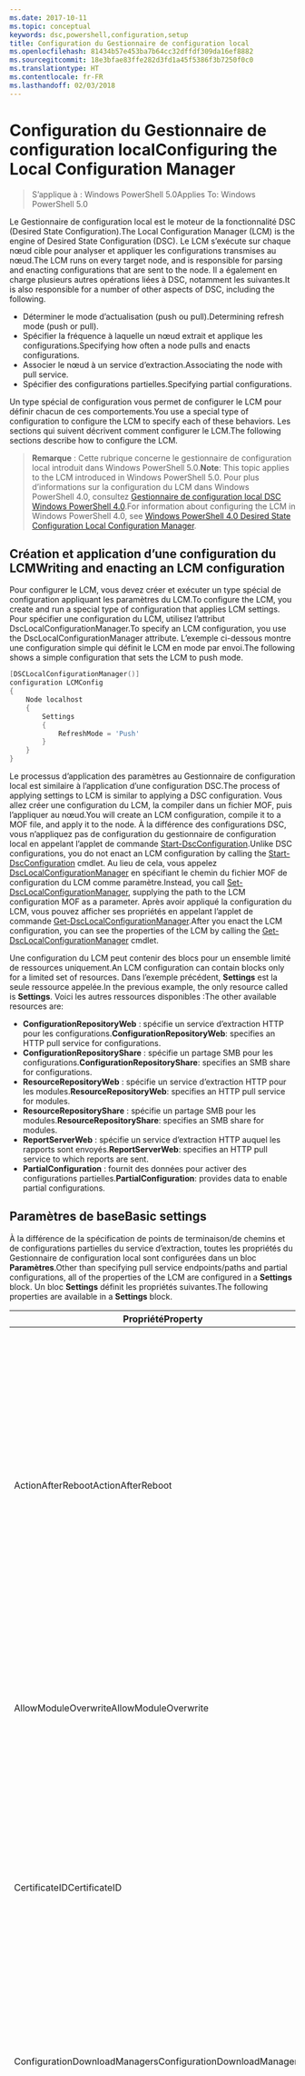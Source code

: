 ```yaml
---
ms.date: 2017-10-11
ms.topic: conceptual
keywords: dsc,powershell,configuration,setup
title: Configuration du Gestionnaire de configuration local
ms.openlocfilehash: 81434b57e453ba7b64cc32dffdf309da16ef8882
ms.sourcegitcommit: 18e3bfae83ffe282d3fd1a45f5386f3b7250f0c0
ms.translationtype: HT
ms.contentlocale: fr-FR
ms.lasthandoff: 02/03/2018
---
```

# <a name="configuring-the-local-configuration-manager"></a><span data-ttu-id="7600b-103">Configuration du Gestionnaire de configuration local</span><span class="sxs-lookup"><span data-stu-id="7600b-103">Configuring the Local Configuration Manager</span></span>

> <span data-ttu-id="7600b-104">S’applique à : Windows PowerShell 5.0</span><span class="sxs-lookup"><span data-stu-id="7600b-104">Applies To: Windows PowerShell 5.0</span></span>

<span data-ttu-id="7600b-105">Le Gestionnaire de configuration local est le moteur de la fonctionnalité DSC (Desired State Configuration).</span><span class="sxs-lookup"><span data-stu-id="7600b-105">The Local Configuration Manager (LCM) is the engine of Desired State Configuration (DSC).</span></span>
<span data-ttu-id="7600b-106">Le LCM s’exécute sur chaque nœud cible pour analyser et appliquer les configurations transmises au nœud.</span><span class="sxs-lookup"><span data-stu-id="7600b-106">The LCM runs on every target node, and is responsible for parsing and enacting configurations that are sent to the node.</span></span>
<span data-ttu-id="7600b-107">Il a également en charge plusieurs autres opérations liées à DSC, notamment les suivantes.</span><span class="sxs-lookup"><span data-stu-id="7600b-107">It is also responsible for a number of other aspects of DSC, including the following.</span></span>

- <span data-ttu-id="7600b-108">Déterminer le mode d’actualisation (push ou pull).</span><span class="sxs-lookup"><span data-stu-id="7600b-108">Determining refresh mode (push or pull).</span></span>
- <span data-ttu-id="7600b-109">Spécifier la fréquence à laquelle un nœud extrait et applique les configurations.</span><span class="sxs-lookup"><span data-stu-id="7600b-109">Specifying how often a node pulls and enacts configurations.</span></span>
- <span data-ttu-id="7600b-110">Associer le nœud à un service d’extraction.</span><span class="sxs-lookup"><span data-stu-id="7600b-110">Associating the node with pull service.</span></span>
- <span data-ttu-id="7600b-111">Spécifier des configurations partielles.</span><span class="sxs-lookup"><span data-stu-id="7600b-111">Specifying partial configurations.</span></span>

<span data-ttu-id="7600b-112">Un type spécial de configuration vous permet de configurer le LCM pour définir chacun de ces comportements.</span><span class="sxs-lookup"><span data-stu-id="7600b-112">You use a special type of configuration to configure the LCM to specify each of these behaviors.</span></span>
<span data-ttu-id="7600b-113">Les sections qui suivent décrivent comment configurer le LCM.</span><span class="sxs-lookup"><span data-stu-id="7600b-113">The following sections describe how to configure the LCM.</span></span>

> <span data-ttu-id="7600b-114">**Remarque** : Cette rubrique concerne le gestionnaire de configuration local introduit dans Windows PowerShell 5.0.</span><span class="sxs-lookup"><span data-stu-id="7600b-114">**Note**: This topic applies to the LCM introduced in Windows PowerShell 5.0.</span></span>
<span data-ttu-id="7600b-115">Pour plus d’informations sur la configuration du LCM dans Windows PowerShell 4.0, consultez [Gestionnaire de configuration local DSC Windows PowerShell 4.0](metaconfig4.md).</span><span class="sxs-lookup"><span data-stu-id="7600b-115">For information about configuring the LCM in Windows PowerShell 4.0, see [Windows PowerShell 4.0 Desired State Configuration Local Configuration Manager](metaconfig4.md).</span></span>

## <a name="writing-and-enacting-an-lcm-configuration"></a><span data-ttu-id="7600b-116">Création et application d’une configuration du LCM</span><span class="sxs-lookup"><span data-stu-id="7600b-116">Writing and enacting an LCM configuration</span></span>

<span data-ttu-id="7600b-117">Pour configurer le LCM, vous devez créer et exécuter un type spécial de configuration appliquant les paramètres du LCM.</span><span class="sxs-lookup"><span data-stu-id="7600b-117">To configure the LCM, you create and run a special type of configuration that applies LCM settings.</span></span>
<span data-ttu-id="7600b-118">Pour spécifier une configuration du LCM, utilisez l’attribut DscLocalConfigurationManager.</span><span class="sxs-lookup"><span data-stu-id="7600b-118">To specify an LCM configuration, you use the DscLocalConfigurationManager attribute.</span></span>
<span data-ttu-id="7600b-119">L’exemple ci-dessous montre une configuration simple qui définit le LCM en mode par envoi.</span><span class="sxs-lookup"><span data-stu-id="7600b-119">The following shows a simple configuration that sets the LCM to push mode.</span></span>

```powershell
[DSCLocalConfigurationManager()]
configuration LCMConfig
{
    Node localhost
    {
        Settings
        {
            RefreshMode = 'Push'
        }
    }
}
```

<span data-ttu-id="7600b-120">Le processus d’application des paramètres au Gestionnaire de configuration local est similaire à l’application d’une configuration DSC.</span><span class="sxs-lookup"><span data-stu-id="7600b-120">The process of applying settings to LCM is similar to applying a DSC configuration.</span></span>
<span data-ttu-id="7600b-121">Vous allez créer une configuration du LCM, la compiler dans un fichier MOF, puis l’appliquer au nœud.</span><span class="sxs-lookup"><span data-stu-id="7600b-121">You will create an LCM configuration, compile it to a MOF file, and apply it to the node.</span></span>
<span data-ttu-id="7600b-122">À la différence des configurations DSC, vous n’appliquez pas de configuration du gestionnaire de configuration local en appelant l’applet de commande [Start-DscConfiguration](https://technet.microsoft.com/en-us/library/dn521623.aspx).</span><span class="sxs-lookup"><span data-stu-id="7600b-122">Unlike DSC configurations, you do not enact an LCM configuration by calling the [Start-DscConfiguration](https://technet.microsoft.com/en-us/library/dn521623.aspx) cmdlet.</span></span>
<span data-ttu-id="7600b-123">Au lieu de cela, vous appelez [DscLocalConfigurationManager](https://technet.microsoft.com/en-us/library/dn521621.aspx) en spécifiant le chemin du fichier MOF de configuration du LCM comme paramètre.</span><span class="sxs-lookup"><span data-stu-id="7600b-123">Instead, you call [Set-DscLocalConfigurationManager](https://technet.microsoft.com/en-us/library/dn521621.aspx), supplying the path to the LCM configuration MOF as a parameter.</span></span>
<span data-ttu-id="7600b-124">Après avoir appliqué la configuration du LCM, vous pouvez afficher ses propriétés en appelant l’applet de commande [Get-DscLocalConfigurationManager](https://technet.microsoft.com/en-us/library/dn407378.aspx).</span><span class="sxs-lookup"><span data-stu-id="7600b-124">After you enact the LCM configuration, you can see the properties of the LCM by calling the [Get-DscLocalConfigurationManager](https://technet.microsoft.com/en-us/library/dn407378.aspx) cmdlet.</span></span>

<span data-ttu-id="7600b-125">Une configuration du LCM peut contenir des blocs pour un ensemble limité de ressources uniquement.</span><span class="sxs-lookup"><span data-stu-id="7600b-125">An LCM configuration can contain blocks only for a limited set of resources.</span></span>
<span data-ttu-id="7600b-126">Dans l’exemple précédent, **Settings** est la seule ressource appelée.</span><span class="sxs-lookup"><span data-stu-id="7600b-126">In the previous example, the only resource called is **Settings**.</span></span>
<span data-ttu-id="7600b-127">Voici les autres ressources disponibles :</span><span class="sxs-lookup"><span data-stu-id="7600b-127">The other available resources are:</span></span>

* <span data-ttu-id="7600b-128">**ConfigurationRepositoryWeb** : spécifie un service d’extraction HTTP pour les configurations.</span><span class="sxs-lookup"><span data-stu-id="7600b-128">**ConfigurationRepositoryWeb**: specifies an HTTP pull service for configurations.</span></span>
* <span data-ttu-id="7600b-129">**ConfigurationRepositoryShare** : spécifie un partage SMB pour les configurations.</span><span class="sxs-lookup"><span data-stu-id="7600b-129">**ConfigurationRepositoryShare**: specifies an SMB share for configurations.</span></span>
* <span data-ttu-id="7600b-130">**ResourceRepositoryWeb** : spécifie un service d’extraction HTTP pour les modules.</span><span class="sxs-lookup"><span data-stu-id="7600b-130">**ResourceRepositoryWeb**: specifies an HTTP pull service for modules.</span></span>
* <span data-ttu-id="7600b-131">**ResourceRepositoryShare** : spécifie un partage SMB pour les modules.</span><span class="sxs-lookup"><span data-stu-id="7600b-131">**ResourceRepositoryShare**: specifies an SMB share for modules.</span></span>
* <span data-ttu-id="7600b-132">**ReportServerWeb** : spécifie un service d’extraction HTTP auquel les rapports sont envoyés.</span><span class="sxs-lookup"><span data-stu-id="7600b-132">**ReportServerWeb**: specifies an HTTP pull service to which reports are sent.</span></span>
* <span data-ttu-id="7600b-133">**PartialConfiguration** : fournit des données pour activer des configurations partielles.</span><span class="sxs-lookup"><span data-stu-id="7600b-133">**PartialConfiguration**: provides data to enable partial configurations.</span></span>

## <a name="basic-settings"></a><span data-ttu-id="7600b-134">Paramètres de base</span><span class="sxs-lookup"><span data-stu-id="7600b-134">Basic settings</span></span>

<span data-ttu-id="7600b-135">À la différence de la spécification de points de terminaison/de chemins et de configurations partielles du service d’extraction, toutes les propriétés du Gestionnaire de configuration local sont configurées dans un bloc **Paramètres**.</span><span class="sxs-lookup"><span data-stu-id="7600b-135">Other than specifying pull service endpoints/paths and partial configurations, all of the properties of the LCM are configured in a **Settings** block.</span></span>
<span data-ttu-id="7600b-136">Un bloc **Settings** définit les propriétés suivantes.</span><span class="sxs-lookup"><span data-stu-id="7600b-136">The following properties are available in a **Settings** block.</span></span>

|  <span data-ttu-id="7600b-137">Propriété</span><span class="sxs-lookup"><span data-stu-id="7600b-137">Property</span></span>  |  <span data-ttu-id="7600b-138">Type</span><span class="sxs-lookup"><span data-stu-id="7600b-138">Type</span></span>  |  <span data-ttu-id="7600b-139">Description</span><span class="sxs-lookup"><span data-stu-id="7600b-139">Description</span></span>   |
|----------- |------- |--------------- |
| <span data-ttu-id="7600b-140">ActionAfterReboot</span><span class="sxs-lookup"><span data-stu-id="7600b-140">ActionAfterReboot</span></span>| <span data-ttu-id="7600b-141">string</span><span class="sxs-lookup"><span data-stu-id="7600b-141">string</span></span>| <span data-ttu-id="7600b-142">Spécifie le comportement après un redémarrage survenant pendant l’application d’une configuration.</span><span class="sxs-lookup"><span data-stu-id="7600b-142">Specifies what happens after a reboot during the application of a configuration.</span></span> <span data-ttu-id="7600b-143">Les valeurs possibles sont __ContinueConfiguration__ et __StopConfiguration__.</span><span class="sxs-lookup"><span data-stu-id="7600b-143">The possible values are __"ContinueConfiguration"__ and __"StopConfiguration"__.</span></span> <ul><li> <span data-ttu-id="7600b-144">Avec la valeur __ContinueConfiguration__, l’application de la configuration actuelle se poursuit après le redémarrage de l’ordinateur.</span><span class="sxs-lookup"><span data-stu-id="7600b-144">__ContinueConfiguration__: Continue applying the current configuration after machine reboot.</span></span> <span data-ttu-id="7600b-145">Il s’agit de la valeur par défaut</span><span class="sxs-lookup"><span data-stu-id="7600b-145">This is the default value</span></span></li><li><span data-ttu-id="7600b-146">Avec la valeur __StopConfiguration__, l’application de la configuration actuelle s’arrête après le redémarrage de l’ordinateur.</span><span class="sxs-lookup"><span data-stu-id="7600b-146">__StopConfiguration__: Stop the current configuration after machine reboot.</span></span></li></ul>|
| <span data-ttu-id="7600b-147">AllowModuleOverwrite</span><span class="sxs-lookup"><span data-stu-id="7600b-147">AllowModuleOverwrite</span></span>| <span data-ttu-id="7600b-148">bool</span><span class="sxs-lookup"><span data-stu-id="7600b-148">bool</span></span>| <span data-ttu-id="7600b-149">__$TRUE__ si de nouvelles configurations téléchargées dans le service d’extraction sont autorisées à remplacer les anciennes sur le nœud cible.</span><span class="sxs-lookup"><span data-stu-id="7600b-149">__$TRUE__ if new configurations downloaded from the pull service are allowed to overwrite the old ones on the target node.</span></span> <span data-ttu-id="7600b-150">Autrement, définissez-la sur $FALSE.</span><span class="sxs-lookup"><span data-stu-id="7600b-150">Otherwise, $FALSE.</span></span>|
| <span data-ttu-id="7600b-151">CertificateID</span><span class="sxs-lookup"><span data-stu-id="7600b-151">CertificateID</span></span>| <span data-ttu-id="7600b-152">string</span><span class="sxs-lookup"><span data-stu-id="7600b-152">string</span></span>| <span data-ttu-id="7600b-153">Empreinte d’un certificat utilisée pour sécuriser les informations d’identification transmise dans une configuration.</span><span class="sxs-lookup"><span data-stu-id="7600b-153">The thumbprint of a certificate used to secure credentials passed in a configuration.</span></span> <span data-ttu-id="7600b-154">Pour plus d’informations, consultez [Want to secure credentials in Windows PowerShell Desired State Configuration](http://blogs.msdn.com/b/powershell/archive/2014/01/31/want-to-secure-credentials-in-windows-powershell-desired-state-configuration.aspx)? (Sécuriser les informations d’identification dans DSC Windows PowerShell).</span><span class="sxs-lookup"><span data-stu-id="7600b-154">For more information see [Want to secure credentials in Windows PowerShell Desired State Configuration](http://blogs.msdn.com/b/powershell/archive/2014/01/31/want-to-secure-credentials-in-windows-powershell-desired-state-configuration.aspx)?.</span></span> <br> <span data-ttu-id="7600b-155">__Remarque :__ ceci est géré automatiquement si vous utilisez le service d’extraction Azure Automation DSC.</span><span class="sxs-lookup"><span data-stu-id="7600b-155">__Note:__ this is managed automatically if using Azure Automation DSC pull service.</span></span>|
| <span data-ttu-id="7600b-156">ConfigurationDownloadManagers</span><span class="sxs-lookup"><span data-stu-id="7600b-156">ConfigurationDownloadManagers</span></span>| <span data-ttu-id="7600b-157">CimInstance[]</span><span class="sxs-lookup"><span data-stu-id="7600b-157">CimInstance[]</span></span>| <span data-ttu-id="7600b-158">Obsolète.</span><span class="sxs-lookup"><span data-stu-id="7600b-158">Obsolete.</span></span> <span data-ttu-id="7600b-159">Utilisez les blocs __ConfigurationRepositoryWeb__ et __ConfigurationRepositoryShare__ pour définir les points de terminaison du service d’extraction de configuration.</span><span class="sxs-lookup"><span data-stu-id="7600b-159">Use __ConfigurationRepositoryWeb__ and __ConfigurationRepositoryShare__ blocks to define configuration pull service endpoints.</span></span>|
| <span data-ttu-id="7600b-160">ConfigurationID</span><span class="sxs-lookup"><span data-stu-id="7600b-160">ConfigurationID</span></span>| <span data-ttu-id="7600b-161">string</span><span class="sxs-lookup"><span data-stu-id="7600b-161">string</span></span>| <span data-ttu-id="7600b-162">Pour la rétrocompatibilité avec des versions plus anciennes du service d’extraction.</span><span class="sxs-lookup"><span data-stu-id="7600b-162">For backwards compatibility with older pull service versions.</span></span> <span data-ttu-id="7600b-163">Un GUID qui identifie le fichier de configuration à obtenir d’un service d’extraction.</span><span class="sxs-lookup"><span data-stu-id="7600b-163">A GUID that identifies the configuration file to get from a pull service.</span></span> <span data-ttu-id="7600b-164">Le nœud extrait les configurations du service d’extraction si le nom du fichier de configuration MOF est ConfigurationID.mof.</span><span class="sxs-lookup"><span data-stu-id="7600b-164">The node will pull configurations on the pull service if the name of the configuration MOF is named ConfigurationID.mof.</span></span><br> <span data-ttu-id="7600b-165">__Remarque__ : si vous définissez cette propriété, l’enregistrement du nœud auprès d’un service d’extraction avec __RegistrationKey__ ne fonctionne pas.</span><span class="sxs-lookup"><span data-stu-id="7600b-165">__Note:__ If you set this property, registering the node with a pull service by using __RegistrationKey__ does not work.</span></span> <span data-ttu-id="7600b-166">Pour plus d’informations, consultez [Configuration d’un client collecteur à l’aide des noms de configuration](pullClientConfigNames.md).</span><span class="sxs-lookup"><span data-stu-id="7600b-166">For more information, see [Setting up a pull client with configuration names](pullClientConfigNames.md).</span></span>|
| <span data-ttu-id="7600b-167">ConfigurationMode</span><span class="sxs-lookup"><span data-stu-id="7600b-167">ConfigurationMode</span></span>| <span data-ttu-id="7600b-168">string</span><span class="sxs-lookup"><span data-stu-id="7600b-168">string</span></span> | <span data-ttu-id="7600b-169">Spécifie de quelle façon le LCM applique réellement la configuration aux nœuds cibles.</span><span class="sxs-lookup"><span data-stu-id="7600b-169">Specifies how the LCM actually applies the configuration to the target nodes.</span></span> <span data-ttu-id="7600b-170">Les valeurs possibles sont __"ApplyOnly"__,__"ApplyAndMonitor"__ et __"ApplyAndAutoCorrect"__.</span><span class="sxs-lookup"><span data-stu-id="7600b-170">Possible values are __"ApplyOnly"__,__"ApplyAndMonitor"__, and __"ApplyAndAutoCorrect"__.</span></span> <ul><li><span data-ttu-id="7600b-171">La valeur __ApplyOnly__ indique à DSC d’appliquer la configuration et de ne faire aucune autre opération, sauf si une nouvelle configuration est transmise au nœud cible ou est extraite d’un service.</span><span class="sxs-lookup"><span data-stu-id="7600b-171">__ApplyOnly__: DSC applies the configuration and does nothing further unless a new configuration is pushed to the target node or when a new configuration is pulled from a service.</span></span> <span data-ttu-id="7600b-172">Après l’application initiale d’une nouvelle configuration, DSC ne vérifie pas si le nœud cible est encore dans l’état précédemment configuré.</span><span class="sxs-lookup"><span data-stu-id="7600b-172">After initial application of a new configuration, DSC does not check for drift from a previously configured state.</span></span> <span data-ttu-id="7600b-173">Notez que DSC tente d’appliquer la configuration jusqu’à ce que l’opération aboutisse avant que __ApplyOnly__ ne prenne effet.</span><span class="sxs-lookup"><span data-stu-id="7600b-173">Note that DSC will attempt to apply the configuration until it is successful before __ApplyOnly__ takes effect.</span></span> </li><li> <span data-ttu-id="7600b-174">La valeur __ApplyAndMonitor__ est la valeur par défaut.</span><span class="sxs-lookup"><span data-stu-id="7600b-174">__ApplyAndMonitor__: This is the default value.</span></span> <span data-ttu-id="7600b-175">indique au LCM d’appliquer chaque nouvelle configuration.</span><span class="sxs-lookup"><span data-stu-id="7600b-175">The LCM applies any new configurations.</span></span> <span data-ttu-id="7600b-176">Après l’application initiale d’une nouvelle configuration, DSC vérifie si le nœud cible est dans l’état souhaité et, si ce n’est pas le cas, signale l’écart dans les journaux.</span><span class="sxs-lookup"><span data-stu-id="7600b-176">After initial application of a new configuration, if the target node drifts from the desired state, DSC reports the discrepancy in logs.</span></span> <span data-ttu-id="7600b-177">Notez que DSC tente d’appliquer la configuration jusqu’à ce que l’opération aboutisse avant que __ApplyAndMonitor__ ne prenne effet.</span><span class="sxs-lookup"><span data-stu-id="7600b-177">Note that DSC will attempt to apply the configuration until it is successful before __ApplyAndMonitor__ takes effect.</span></span></li><li><span data-ttu-id="7600b-178">La valeur __ApplyAndAutoCorrect__ indique à DSC d’appliquer chaque nouvelle configuration.</span><span class="sxs-lookup"><span data-stu-id="7600b-178">__ApplyAndAutoCorrect__: DSC applies any new configurations.</span></span> <span data-ttu-id="7600b-179">Après l’application initiale d’une nouvelle configuration, DSC vérifie si le nœud cible est dans l’état souhaité et, si ce n’est pas le cas, il signale l’écart dans les journaux, puis il réapplique la configuration actuelle.</span><span class="sxs-lookup"><span data-stu-id="7600b-179">After initial application of a new configuration, if the target node drifts from the desired state, DSC reports the discrepancy in logs, and then re-applies the current configuration.</span></span></li></ul>|
| <span data-ttu-id="7600b-180">ConfigurationModeFrequencyMins</span><span class="sxs-lookup"><span data-stu-id="7600b-180">ConfigurationModeFrequencyMins</span></span>| <span data-ttu-id="7600b-181">UInt32</span><span class="sxs-lookup"><span data-stu-id="7600b-181">UInt32</span></span>| <span data-ttu-id="7600b-182">Fréquence, en minutes, à laquelle la configuration actuelle est vérifiée et appliquée.</span><span class="sxs-lookup"><span data-stu-id="7600b-182">How often, in minutes, the current configuration is checked and applied.</span></span> <span data-ttu-id="7600b-183">Cette propriété est ignorée si la propriété ConfigurationMode est définie sur ApplyOnly.</span><span class="sxs-lookup"><span data-stu-id="7600b-183">This property is ignored if the ConfigurationMode property is set to ApplyOnly.</span></span> <span data-ttu-id="7600b-184">La valeur par défaut est 15.</span><span class="sxs-lookup"><span data-stu-id="7600b-184">The default value is 15.</span></span>|
| <span data-ttu-id="7600b-185">DebugMode</span><span class="sxs-lookup"><span data-stu-id="7600b-185">DebugMode</span></span>| <span data-ttu-id="7600b-186">string</span><span class="sxs-lookup"><span data-stu-id="7600b-186">string</span></span>| <span data-ttu-id="7600b-187">Les valeurs possibles sont __None__, __ForceModuleImport__ et __All__.</span><span class="sxs-lookup"><span data-stu-id="7600b-187">Possible values are __None__, __ForceModuleImport__, and __All__.</span></span> <ul><li><span data-ttu-id="7600b-188">Définissez cette propriété sur __None__ pour utiliser les ressources mises en cache.</span><span class="sxs-lookup"><span data-stu-id="7600b-188">Set to __None__ to use cached resources.</span></span> <span data-ttu-id="7600b-189">Il s’agit de la valeur par défaut qui doit être utilisée dans les scénarios de production.</span><span class="sxs-lookup"><span data-stu-id="7600b-189">This is the default and should be used in production scenarios.</span></span></li><li><span data-ttu-id="7600b-190">Définissez cette propriété sur __ForceModuleImport__ pour forcer le gestionnaire de configuration local à recharger tous les modules de ressources DSC, même ceux ayant déjà été chargés et mis en cache.</span><span class="sxs-lookup"><span data-stu-id="7600b-190">Setting to __ForceModuleImport__, causes the LCM to reload any DSC resource modules, even if they have been previously loaded and cached.</span></span> <span data-ttu-id="7600b-191">Ce comportement diminue les performances de DSC, car chaque module utilisé est systématiquement rechargé.</span><span class="sxs-lookup"><span data-stu-id="7600b-191">This impacts the performance of DSC operations as each module is reloaded on use.</span></span> <span data-ttu-id="7600b-192">En général, vous utilisez cette valeur lors du débogage d’une ressource.</span><span class="sxs-lookup"><span data-stu-id="7600b-192">Typically you would use this value while debugging a resource</span></span></li><li><span data-ttu-id="7600b-193">Dans cette version, __All__ est équivalent à __ForceModuleImport__</span><span class="sxs-lookup"><span data-stu-id="7600b-193">In this release, __All__ is same as __ForceModuleImport__</span></span></li></ul> |
| <span data-ttu-id="7600b-194">RebootNodeIfNeeded</span><span class="sxs-lookup"><span data-stu-id="7600b-194">RebootNodeIfNeeded</span></span>| <span data-ttu-id="7600b-195">bool</span><span class="sxs-lookup"><span data-stu-id="7600b-195">bool</span></span>| <span data-ttu-id="7600b-196">Définissez cette propriété sur __$true__ pour redémarrer automatiquement le nœud après l’application d’une configuration nécessitant un redémarrage.</span><span class="sxs-lookup"><span data-stu-id="7600b-196">Set this to __$true__ to automatically reboot the node after a configuration that requires reboot is applied.</span></span> <span data-ttu-id="7600b-197">Sinon, vous devez redémarrer manuellement le nœud.</span><span class="sxs-lookup"><span data-stu-id="7600b-197">Otherwise, you will have to manually reboot the node for any configuration that requires it.</span></span> <span data-ttu-id="7600b-198">La valeur par défaut est __$false__.</span><span class="sxs-lookup"><span data-stu-id="7600b-198">The default value is __$false__.</span></span> <span data-ttu-id="7600b-199">Pour utiliser ce paramètre lorsqu’une condition de redémarrage est imposée par autre chose que DSC (par exemple Windows Installer), combinez ce paramètre avec le module [xPendingReboot](https://github.com/powershell/xpendingreboot).</span><span class="sxs-lookup"><span data-stu-id="7600b-199">To use this setting when a reboot condition is enacted by something other than DSC (such as Windows Installer), combine this setting with the [xPendingReboot](https://github.com/powershell/xpendingreboot) module.</span></span>|
| <span data-ttu-id="7600b-200">RefreshMode</span><span class="sxs-lookup"><span data-stu-id="7600b-200">RefreshMode</span></span>| <span data-ttu-id="7600b-201">string</span><span class="sxs-lookup"><span data-stu-id="7600b-201">string</span></span>| <span data-ttu-id="7600b-202">Spécifie de quelle façon le LCM obtient les configurations.</span><span class="sxs-lookup"><span data-stu-id="7600b-202">Specifies how the LCM gets configurations.</span></span> <span data-ttu-id="7600b-203">Les valeurs possibles sont __Disabled__, __Push__ et __Pull__.</span><span class="sxs-lookup"><span data-stu-id="7600b-203">The possible values are __"Disabled"__, __"Push"__, and __"Pull"__.</span></span> <ul><li><span data-ttu-id="7600b-204">La valeur __Disabled__ désactive les configurations DSC pour ce nœud.</span><span class="sxs-lookup"><span data-stu-id="7600b-204">__Disabled__: DSC configurations are disabled for this node.</span></span></li><li> <span data-ttu-id="7600b-205">La valeur __Push__ lance les configurations en appelant l’applet de commande [Start-DscConfiguration](https://technet.microsoft.com/en-us/library/dn521623.aspx).</span><span class="sxs-lookup"><span data-stu-id="7600b-205">__Push__: Configurations are initiated by calling the [Start-DscConfiguration](https://technet.microsoft.com/en-us/library/dn521623.aspx) cmdlet.</span></span> <span data-ttu-id="7600b-206">Chaque configuration est immédiatement appliquée au nœud.</span><span class="sxs-lookup"><span data-stu-id="7600b-206">The configuration is applied immediately to the node.</span></span> <span data-ttu-id="7600b-207">Il s'agit de la valeur par défaut.</span><span class="sxs-lookup"><span data-stu-id="7600b-207">This is the default value.</span></span></li><li><span data-ttu-id="7600b-208">__Pull__ : le nœud est configuré pour vérifier régulièrement les configurations disponibles sur un service d’extraction ou un chemin SMB.</span><span class="sxs-lookup"><span data-stu-id="7600b-208">__Pull:__ The node is configured to regularly check for configurations from a pull service or SMB path.</span></span> <span data-ttu-id="7600b-209">Si cette propriété a la valeur __Pull__, vous devez spécifier un chemin HTTP (service) ou SMB (partage) dans un bloc __ConfigurationRepositoryWeb__ ou __ConfigurationRepositoryShare__.</span><span class="sxs-lookup"><span data-stu-id="7600b-209">If this property is set to __Pull__, you must specify an HTTP (service) or SMB (share) path in a __ConfigurationRepositoryWeb__ or __ConfigurationRepositoryShare__ block.</span></span></li></ul>|
| <span data-ttu-id="7600b-210">RefreshFrequencyMins</span><span class="sxs-lookup"><span data-stu-id="7600b-210">RefreshFrequencyMins</span></span>| <span data-ttu-id="7600b-211">Uint32</span><span class="sxs-lookup"><span data-stu-id="7600b-211">Uint32</span></span>| <span data-ttu-id="7600b-212">L’intervalle de temps, en minutes, auquel le LCM contrôle un service d’extraction pour obtenir des configurations mises à jour.</span><span class="sxs-lookup"><span data-stu-id="7600b-212">The time interval, in minutes, at which the LCM checks a pull service to get updated configurations.</span></span> <span data-ttu-id="7600b-213">Cette valeur est ignorée si le LCM n’est pas configuré en mode d’extraction.</span><span class="sxs-lookup"><span data-stu-id="7600b-213">This value is ignored if the LCM is not configured in pull mode.</span></span> <span data-ttu-id="7600b-214">La valeur par défaut est 30.</span><span class="sxs-lookup"><span data-stu-id="7600b-214">The default value is 30.</span></span>|
| <span data-ttu-id="7600b-215">ReportManagers</span><span class="sxs-lookup"><span data-stu-id="7600b-215">ReportManagers</span></span>| <span data-ttu-id="7600b-216">CimInstance[]</span><span class="sxs-lookup"><span data-stu-id="7600b-216">CimInstance[]</span></span>| <span data-ttu-id="7600b-217">Obsolète.</span><span class="sxs-lookup"><span data-stu-id="7600b-217">Obsolete.</span></span> <span data-ttu-id="7600b-218">Utilisez des blocs __ReportServerWeb__ pour définir un point de terminaison permettant d’envoyer les données de rapport à un service d’extraction.</span><span class="sxs-lookup"><span data-stu-id="7600b-218">Use __ReportServerWeb__ blocks to define an endpoint to send reporting data to a pull service.</span></span>|
| <span data-ttu-id="7600b-219">ResourceModuleManagers</span><span class="sxs-lookup"><span data-stu-id="7600b-219">ResourceModuleManagers</span></span>| <span data-ttu-id="7600b-220">CimInstance[]</span><span class="sxs-lookup"><span data-stu-id="7600b-220">CimInstance[]</span></span>| <span data-ttu-id="7600b-221">Obsolète.</span><span class="sxs-lookup"><span data-stu-id="7600b-221">Obsolete.</span></span> <span data-ttu-id="7600b-222">Utilisez des blocs __ResourceRepositoryWeb__ et __ResourceRepositoryShare__ pour définir respectivement les points de terminaison HTTP ou les chemins SMB du service d’extraction.</span><span class="sxs-lookup"><span data-stu-id="7600b-222">Use __ResourceRepositoryWeb__ and __ResourceRepositoryShare__ blocks to define pull service HTTP endpoints or SMB paths, respectively.</span></span>|
| <span data-ttu-id="7600b-223">PartialConfigurations</span><span class="sxs-lookup"><span data-stu-id="7600b-223">PartialConfigurations</span></span>| <span data-ttu-id="7600b-224">CimInstance</span><span class="sxs-lookup"><span data-stu-id="7600b-224">CimInstance</span></span>| <span data-ttu-id="7600b-225">Non implémentée.</span><span class="sxs-lookup"><span data-stu-id="7600b-225">Not implemented.</span></span> <span data-ttu-id="7600b-226">Ne pas utiliser.</span><span class="sxs-lookup"><span data-stu-id="7600b-226">Do not use.</span></span>|
| <span data-ttu-id="7600b-227">StatusRetentionTimeInDays</span><span class="sxs-lookup"><span data-stu-id="7600b-227">StatusRetentionTimeInDays</span></span> | <span data-ttu-id="7600b-228">UInt32</span><span class="sxs-lookup"><span data-stu-id="7600b-228">UInt32</span></span>| <span data-ttu-id="7600b-229">Nombre de jours pendant lesquels le LCM conserve l’état de la configuration actuelle.</span><span class="sxs-lookup"><span data-stu-id="7600b-229">The number of days the LCM keeps the status of the current configuration.</span></span>|

## <a name="pull-service"></a><span data-ttu-id="7600b-230">Service d’extraction</span><span class="sxs-lookup"><span data-stu-id="7600b-230">Pull service</span></span>

<span data-ttu-id="7600b-231">Les paramètres DSC permettent de gérer un nœud en extrayant des configurations et des modules, et en publiant des données de rapports à un emplacement distant.</span><span class="sxs-lookup"><span data-stu-id="7600b-231">DSC settings allow a node to be managed by pulling configurations and modules, and publishing reporting data, to a remote location.</span></span>
<span data-ttu-id="7600b-232">Les options actuelles du service d’extraction sont les suivantes :</span><span class="sxs-lookup"><span data-stu-id="7600b-232">The current options for pull service include:</span></span>

- <span data-ttu-id="7600b-233">Service de Configuration d’état souhaité d’Azure Automation</span><span class="sxs-lookup"><span data-stu-id="7600b-233">Azure Automation Desired State Configuration service</span></span>
- <span data-ttu-id="7600b-234">Une instance du service d’extraction exécutée sur Windows Server</span><span class="sxs-lookup"><span data-stu-id="7600b-234">A pull service instance running on Windows Server</span></span>
- <span data-ttu-id="7600b-235">Un partage SMB (ne prend pas en charge la publication de données de rapports)</span><span class="sxs-lookup"><span data-stu-id="7600b-235">An SMB share (does not support publishing reporting data)</span></span>

<span data-ttu-id="7600b-236">La configuration du LCM permet de définir les types de services d’extraction suivants :</span><span class="sxs-lookup"><span data-stu-id="7600b-236">LCM configuration supports defining the following types of pull service endpoints:</span></span>

- <span data-ttu-id="7600b-237">**Serveur de configuration** : référentiel pour les configurations DSC.</span><span class="sxs-lookup"><span data-stu-id="7600b-237">**Configuration server**: A repository for DSC configurations.</span></span> <span data-ttu-id="7600b-238">Définissez les serveurs de configuration à l’aide des blocs **ConfigurationRepositoryWeb** (pour les serveurs web) et **ConfigurationRepositoryShare** (pour les serveurs SMB).</span><span class="sxs-lookup"><span data-stu-id="7600b-238">Define configuration servers by using **ConfigurationRepositoryWeb** (for web-based servers) and **ConfigurationRepositoryShare** (for SMB-based servers) blocks.</span></span>
- <span data-ttu-id="7600b-239">**Serveur de ressources** : référentiel pour les ressources DSC, packagées comme modules PowerShell.</span><span class="sxs-lookup"><span data-stu-id="7600b-239">**Resource server**: A repository for DSC resources, packaged as PowerShell modules.</span></span> <span data-ttu-id="7600b-240">Définissez les serveurs de ressources à l’aide des blocs **ResourceRepositoryWeb** (pour les serveurs web) et **ResourceRepositoryShare** (pour les serveurs SMB).</span><span class="sxs-lookup"><span data-stu-id="7600b-240">Define resource servers by using **ResourceRepositoryWeb** (for web-based servers) and **ResourceRepositoryShare** (for SMB-based servers) blocks.</span></span>
- <span data-ttu-id="7600b-241">**Serveur de rapports** : service vers lequel DSC envoie les données de rapports.</span><span class="sxs-lookup"><span data-stu-id="7600b-241">**Report server**: A service that DSC sends report data to.</span></span> <span data-ttu-id="7600b-242">Définissez les serveurs de rapports à l’aide des blocs **ReportServerWeb**.</span><span class="sxs-lookup"><span data-stu-id="7600b-242">Define report servers by using **ReportServerWeb** blocks.</span></span> <span data-ttu-id="7600b-243">Un serveur de rapports doit être un service web.</span><span class="sxs-lookup"><span data-stu-id="7600b-243">A report server must be a web service.</span></span>

<span data-ttu-id="7600b-244">**La solution recommandée**, qui est à la fois l’option offrant le plus de fonctionnalités, est [Azure Automation DSC](https://docs.microsoft.com/en-us/azure/automation/automation-dsc-getting-started).</span><span class="sxs-lookup"><span data-stu-id="7600b-244">**The recommended solution**, and the option with the most features available, is [Azure Automation DSC](https://docs.microsoft.com/en-us/azure/automation/automation-dsc-getting-started).</span></span>

<span data-ttu-id="7600b-245">Le service Azure peut gérer les nœuds locaux dans des centres de données privés ou dans des clouds publics tels qu’Azure et AWS.</span><span class="sxs-lookup"><span data-stu-id="7600b-245">The Azure service can manage nodes on-premises in private datacenters, or in public clouds such as Azure and AWS.</span></span>
<span data-ttu-id="7600b-246">Pour les environnements où les serveurs ne peut pas se connecter directement à Internet, envisagez de limiter le trafic sortant à la seule plage IP Azure publiée (voir [Plages d’adresses IP Azure Datacenter](https://www.microsoft.com/en-us/download/details.aspx?id=41653)).</span><span class="sxs-lookup"><span data-stu-id="7600b-246">For private environments where servers cannot directly connect to the Internet, consider limiting outbound traffic to only the published Azure IP range (see [Azure Datacenter IP Ranges](https://www.microsoft.com/en-us/download/details.aspx?id=41653)).</span></span>

<span data-ttu-id="7600b-247">Fonctionnalités du service en ligne qui ne sont actuellement pas disponibles dans le service d’extraction sur Windows Server :</span><span class="sxs-lookup"><span data-stu-id="7600b-247">Features of the online service that are not currently available in the pull service on Windows Server include:</span></span>
- <span data-ttu-id="7600b-248">Toutes les données sont chiffrées, en transit comme au repos</span><span class="sxs-lookup"><span data-stu-id="7600b-248">All data is encrypted in transit and at rest</span></span>
- <span data-ttu-id="7600b-249">Les certificats clients sont créés et gérés automatiquement</span><span class="sxs-lookup"><span data-stu-id="7600b-249">Client certificates are created and managed automatically</span></span>
- <span data-ttu-id="7600b-250">Magasin des secrets pour une gestion centralisée des [mots de passe/informations d’identification](https://docs.microsoft.com/en-us/azure/automation/automation-credentials), ou des [variables](https://docs.microsoft.com/en-us/azure/automation/automation-variables) telles que les noms des serveurs ou les chaînes de connexion</span><span class="sxs-lookup"><span data-stu-id="7600b-250">Secrets store for centrally managing [passwords/credentials](https://docs.microsoft.com/en-us/azure/automation/automation-credentials), or [variables](https://docs.microsoft.com/en-us/azure/automation/automation-variables) such as server names or connection strings</span></span>
- <span data-ttu-id="7600b-251">Gestion centralisée du nœud [configuration du LCM](metaConfig.md#basic-settings)</span><span class="sxs-lookup"><span data-stu-id="7600b-251">Centrally manage node [LCM configuration](metaConfig.md#basic-settings)</span></span>
- <span data-ttu-id="7600b-252">Assignation centralisée de configurations aux nœuds clients</span><span class="sxs-lookup"><span data-stu-id="7600b-252">Centrally assign configurations to client nodes</span></span>
- <span data-ttu-id="7600b-253">Mise des modifications de la configuration en « groupes de contrôle de validité » pour effectuer des tests avant la production</span><span class="sxs-lookup"><span data-stu-id="7600b-253">Release configuration changes to "canary groups" for testing before reaching production</span></span>
- <span data-ttu-id="7600b-254">Création de rapports graphiques</span><span class="sxs-lookup"><span data-stu-id="7600b-254">Graphical reporting</span></span>
  - <span data-ttu-id="7600b-255">Détails de l’état au niveau de la granularité de la ressource DSC</span><span class="sxs-lookup"><span data-stu-id="7600b-255">Status detail at the DSC resource level of granularity</span></span>
  - <span data-ttu-id="7600b-256">Messages d’erreur en clair des ordinateurs clients pour la résolution des problèmes</span><span class="sxs-lookup"><span data-stu-id="7600b-256">Verbose error messages from client machines for troubleshooting</span></span>
- <span data-ttu-id="7600b-257">[Intégration à Azure Log Analytics](https://docs.microsoft.com/en-us/azure/automation/automation-dsc-diagnostics) pour les alertes, tâches automatisées, application Android/iOS pour les rapports et les alertes</span><span class="sxs-lookup"><span data-stu-id="7600b-257">[Integration with Azure Log Analytics](https://docs.microsoft.com/en-us/azure/automation/automation-dsc-diagnostics) for alerting, automated tasks, Android/iOS app for reporting and alerting</span></span>

<span data-ttu-id="7600b-258">Pour plus d’informations sur la configuration et l’utilisation du service d’extraction HTTP sur Windows Server, consultez [Configuration d’un service d’extraction DSC](pullServer.md).</span><span class="sxs-lookup"><span data-stu-id="7600b-258">Alternatively, for information about setting up and using HTTP pull service on Windows Server, see [Setting up a DSC pull server](pullServer.md).</span></span>
<span data-ttu-id="7600b-259">Veuillez noter qu’il s’agit d’une implémentation limitée, avec uniquement les fonctionnalités de base permettant le stockage des configurations/modules et la capture de données de rapports dans une base de données locale.</span><span class="sxs-lookup"><span data-stu-id="7600b-259">Please be advised that it is a limited implementation with only basic capabilities of storing configurations/modules and capturing report data in to a local database.</span></span>

## <a name="configuration-server-blocks"></a><span data-ttu-id="7600b-260">Blocs de serveur de configuration</span><span class="sxs-lookup"><span data-stu-id="7600b-260">Configuration server blocks</span></span>

<span data-ttu-id="7600b-261">Pour définir un serveur de configuration web, créez un bloc **ConfigurationRepositoryWeb**.</span><span class="sxs-lookup"><span data-stu-id="7600b-261">To define a web-based configuration server, you create a **ConfigurationRepositoryWeb** block.</span></span>
<span data-ttu-id="7600b-262">Un bloc **ConfigurationRepositoryWeb** définit les propriétés suivantes.</span><span class="sxs-lookup"><span data-stu-id="7600b-262">A **ConfigurationRepositoryWeb** defines the following properties.</span></span>

|<span data-ttu-id="7600b-263">Propriété</span><span class="sxs-lookup"><span data-stu-id="7600b-263">Property</span></span>|<span data-ttu-id="7600b-264">Type</span><span class="sxs-lookup"><span data-stu-id="7600b-264">Type</span></span>|<span data-ttu-id="7600b-265">Description</span><span class="sxs-lookup"><span data-stu-id="7600b-265">Description</span></span>|
|---|---|---|
|<span data-ttu-id="7600b-266">AllowUnsecureConnection</span><span class="sxs-lookup"><span data-stu-id="7600b-266">AllowUnsecureConnection</span></span>|<span data-ttu-id="7600b-267">bool</span><span class="sxs-lookup"><span data-stu-id="7600b-267">bool</span></span>|<span data-ttu-id="7600b-268">Définissez cette propriété sur **$TRUE** pour autoriser le nœud à se connecter au serveur sans authentification.</span><span class="sxs-lookup"><span data-stu-id="7600b-268">Set to **$TRUE** to allow connections from the node to the server without authentication.</span></span> <span data-ttu-id="7600b-269">Définissez-la sur **$FALSE** pour rendre l’authentification obligatoire.</span><span class="sxs-lookup"><span data-stu-id="7600b-269">Set to **$FALSE** to require authentication.</span></span>|
|<span data-ttu-id="7600b-270">CertificateID</span><span class="sxs-lookup"><span data-stu-id="7600b-270">CertificateID</span></span>|<span data-ttu-id="7600b-271">string</span><span class="sxs-lookup"><span data-stu-id="7600b-271">string</span></span>|<span data-ttu-id="7600b-272">Empreinte d’un certificat utilisée pour l’authentification auprès du serveur.</span><span class="sxs-lookup"><span data-stu-id="7600b-272">The thumbprint of a certificate used to authenticate to the server.</span></span>|
|<span data-ttu-id="7600b-273">ConfigurationNames</span><span class="sxs-lookup"><span data-stu-id="7600b-273">ConfigurationNames</span></span>|<span data-ttu-id="7600b-274">String[]</span><span class="sxs-lookup"><span data-stu-id="7600b-274">String[]</span></span>|<span data-ttu-id="7600b-275">Tableau des noms des configurations à extraire par le nœud cible.</span><span class="sxs-lookup"><span data-stu-id="7600b-275">An array of names of configurations to be pulled by the target node.</span></span> <span data-ttu-id="7600b-276">Ils sont utilisés uniquement si le nœud est enregistré auprès du service d’extraction à l’aide d’une propriété **RegistrationKey**.</span><span class="sxs-lookup"><span data-stu-id="7600b-276">These are used only if the node is registered with the pull service by using a **RegistrationKey**.</span></span> <span data-ttu-id="7600b-277">Pour plus d’informations, consultez [Configuration d’un client collecteur à l’aide des noms de configuration](pullClientConfigNames.md).</span><span class="sxs-lookup"><span data-stu-id="7600b-277">For more information, see [Setting up a pull client with configuration names](pullClientConfigNames.md).</span></span>|
|<span data-ttu-id="7600b-278">RegistrationKey</span><span class="sxs-lookup"><span data-stu-id="7600b-278">RegistrationKey</span></span>|<span data-ttu-id="7600b-279">string</span><span class="sxs-lookup"><span data-stu-id="7600b-279">string</span></span>|<span data-ttu-id="7600b-280">Un GUID sous lequel le nœud est enregistré auprès du service d’extraction.</span><span class="sxs-lookup"><span data-stu-id="7600b-280">A GUID that registers the node with the pull service.</span></span> <span data-ttu-id="7600b-281">Pour plus d’informations, consultez [Configuration d’un client collecteur à l’aide des noms de configuration](pullClientConfigNames.md).</span><span class="sxs-lookup"><span data-stu-id="7600b-281">For more information, see [Setting up a pull client with configuration names](pullClientConfigNames.md).</span></span>|
|<span data-ttu-id="7600b-282">ServerURL</span><span class="sxs-lookup"><span data-stu-id="7600b-282">ServerURL</span></span>|<span data-ttu-id="7600b-283">string</span><span class="sxs-lookup"><span data-stu-id="7600b-283">string</span></span>|<span data-ttu-id="7600b-284">L’URL du service de configuration.</span><span class="sxs-lookup"><span data-stu-id="7600b-284">The URL of the configuration service.</span></span>|

<span data-ttu-id="7600b-285">Un exemple de script pour simplifier la valeur ConfigurationRepositoryWeb pour des nœuds locaux est disponible – consultez [Génération de configurations DSC](https://docs.microsoft.com/en-us/azure/automation/automation-dsc-onboarding#generating-dsc-metaconfigurations)</span><span class="sxs-lookup"><span data-stu-id="7600b-285">An example script to simplify configuring the ConfigurationRepositoryWeb value for on-premises nodes is available - see [Generating DSC metaconfigurations](https://docs.microsoft.com/en-us/azure/automation/automation-dsc-onboarding#generating-dsc-metaconfigurations)</span></span>

<span data-ttu-id="7600b-286">Pour définir un serveur de configuration SMB, créez un bloc **ConfigurationRepositoryShare**.</span><span class="sxs-lookup"><span data-stu-id="7600b-286">To define an SMB-based configuration server, you create a **ConfigurationRepositoryShare** block.</span></span>
<span data-ttu-id="7600b-287">Un bloc **ConfigurationRepositoryShare** définit les propriétés suivantes.</span><span class="sxs-lookup"><span data-stu-id="7600b-287">A **ConfigurationRepositoryShare** defines the following properties.</span></span>

|<span data-ttu-id="7600b-288">Propriété</span><span class="sxs-lookup"><span data-stu-id="7600b-288">Property</span></span>|<span data-ttu-id="7600b-289">Type</span><span class="sxs-lookup"><span data-stu-id="7600b-289">Type</span></span>|<span data-ttu-id="7600b-290">Description</span><span class="sxs-lookup"><span data-stu-id="7600b-290">Description</span></span>|
|---|---|---|
|<span data-ttu-id="7600b-291">Credential</span><span class="sxs-lookup"><span data-stu-id="7600b-291">Credential</span></span>|<span data-ttu-id="7600b-292">MSFT_Credential</span><span class="sxs-lookup"><span data-stu-id="7600b-292">MSFT_Credential</span></span>|<span data-ttu-id="7600b-293">Informations d’identification utilisées pour l’authentification auprès du partage SMB.</span><span class="sxs-lookup"><span data-stu-id="7600b-293">The credential used to authenticate to the SMB share.</span></span>|
|<span data-ttu-id="7600b-294">SourcePath</span><span class="sxs-lookup"><span data-stu-id="7600b-294">SourcePath</span></span>|<span data-ttu-id="7600b-295">string</span><span class="sxs-lookup"><span data-stu-id="7600b-295">string</span></span>|<span data-ttu-id="7600b-296">Chemin du partage SMB.</span><span class="sxs-lookup"><span data-stu-id="7600b-296">The path of the SMB share.</span></span>|

## <a name="resource-server-blocks"></a><span data-ttu-id="7600b-297">Blocs de serveur de ressources</span><span class="sxs-lookup"><span data-stu-id="7600b-297">Resource server blocks</span></span>

<span data-ttu-id="7600b-298">Pour définir un serveur de ressources web, créez un bloc **ResourceRepositoryWeb**.</span><span class="sxs-lookup"><span data-stu-id="7600b-298">To define a web-based resource server, you create a **ResourceRepositoryWeb** block.</span></span>
<span data-ttu-id="7600b-299">Un bloc **ResourceRepositoryWeb** définit les propriétés suivantes.</span><span class="sxs-lookup"><span data-stu-id="7600b-299">A **ResourceRepositoryWeb** defines the following properties.</span></span>

|<span data-ttu-id="7600b-300">Propriété</span><span class="sxs-lookup"><span data-stu-id="7600b-300">Property</span></span>|<span data-ttu-id="7600b-301">Type</span><span class="sxs-lookup"><span data-stu-id="7600b-301">Type</span></span>|<span data-ttu-id="7600b-302">Description</span><span class="sxs-lookup"><span data-stu-id="7600b-302">Description</span></span>|
|---|---|---|
|<span data-ttu-id="7600b-303">AllowUnsecureConnection</span><span class="sxs-lookup"><span data-stu-id="7600b-303">AllowUnsecureConnection</span></span>|<span data-ttu-id="7600b-304">bool</span><span class="sxs-lookup"><span data-stu-id="7600b-304">bool</span></span>|<span data-ttu-id="7600b-305">Définissez cette propriété sur **$TRUE** pour autoriser le nœud à se connecter au serveur sans authentification.</span><span class="sxs-lookup"><span data-stu-id="7600b-305">Set to **$TRUE** to allow connections from the node to the server without authentication.</span></span> <span data-ttu-id="7600b-306">Définissez-la sur **$FALSE** pour rendre l’authentification obligatoire.</span><span class="sxs-lookup"><span data-stu-id="7600b-306">Set to **$FALSE** to require authentication.</span></span>|
|<span data-ttu-id="7600b-307">CertificateID</span><span class="sxs-lookup"><span data-stu-id="7600b-307">CertificateID</span></span>|<span data-ttu-id="7600b-308">string</span><span class="sxs-lookup"><span data-stu-id="7600b-308">string</span></span>|<span data-ttu-id="7600b-309">Empreinte d’un certificat utilisée pour l’authentification auprès du serveur.</span><span class="sxs-lookup"><span data-stu-id="7600b-309">The thumbprint of a certificate used to authenticate to the server.</span></span>|
|<span data-ttu-id="7600b-310">RegistrationKey</span><span class="sxs-lookup"><span data-stu-id="7600b-310">RegistrationKey</span></span>|<span data-ttu-id="7600b-311">string</span><span class="sxs-lookup"><span data-stu-id="7600b-311">string</span></span>|<span data-ttu-id="7600b-312">Un GUID qui identifie le nœud inscrit auprès du service d’extraction.</span><span class="sxs-lookup"><span data-stu-id="7600b-312">A GUID that identifies the node to the pull service.</span></span>|
|<span data-ttu-id="7600b-313">ServerURL</span><span class="sxs-lookup"><span data-stu-id="7600b-313">ServerURL</span></span>|<span data-ttu-id="7600b-314">string</span><span class="sxs-lookup"><span data-stu-id="7600b-314">string</span></span>|<span data-ttu-id="7600b-315">URL du serveur de configuration.</span><span class="sxs-lookup"><span data-stu-id="7600b-315">The URL of the configuration server.</span></span>|

<span data-ttu-id="7600b-316">Un exemple de script pour simplifier la configuration de la valeur ConfigurationRepositoryWeb pour des nœuds locaux est disponible – consultez [Génération de métaconfigurations DSC](https://docs.microsoft.com/en-us/azure/automation/automation-dsc-onboarding#generating-dsc-metaconfigurations)</span><span class="sxs-lookup"><span data-stu-id="7600b-316">An example script to simplify configuring the ResourceRepositoryWeb value for on-premises nodes is available - see [Generating DSC metaconfigurations](https://docs.microsoft.com/en-us/azure/automation/automation-dsc-onboarding#generating-dsc-metaconfigurations)</span></span>

<span data-ttu-id="7600b-317">Pour définir un serveur de ressources SMB, créez un bloc **ResourceRepositoryShare**.</span><span class="sxs-lookup"><span data-stu-id="7600b-317">To define an SMB-based resource server, you create a **ResourceRepositoryShare** block.</span></span>
<span data-ttu-id="7600b-318">Un bloc **ResourceRepositoryShare** définit les propriétés suivantes.</span><span class="sxs-lookup"><span data-stu-id="7600b-318">**ResourceRepositoryShare** defines the following properties.</span></span>

|<span data-ttu-id="7600b-319">Propriété</span><span class="sxs-lookup"><span data-stu-id="7600b-319">Property</span></span>|<span data-ttu-id="7600b-320">Type</span><span class="sxs-lookup"><span data-stu-id="7600b-320">Type</span></span>|<span data-ttu-id="7600b-321">Description</span><span class="sxs-lookup"><span data-stu-id="7600b-321">Description</span></span>|
|---|---|---|
|<span data-ttu-id="7600b-322">Credential</span><span class="sxs-lookup"><span data-stu-id="7600b-322">Credential</span></span>|<span data-ttu-id="7600b-323">MSFT_Credential</span><span class="sxs-lookup"><span data-stu-id="7600b-323">MSFT_Credential</span></span>|<span data-ttu-id="7600b-324">Informations d’identification utilisées pour l’authentification auprès du partage SMB.</span><span class="sxs-lookup"><span data-stu-id="7600b-324">The credential used to authenticate to the SMB share.</span></span> <span data-ttu-id="7600b-325">Pour obtenir un exemple de transmission d’informations d’identification, consultez [Configuration d’un serveur d’extraction SMB DSC](pullServerSMB.md)</span><span class="sxs-lookup"><span data-stu-id="7600b-325">For an example of passing credentials, see [Setting up a DSC SMB pull server](pullServerSMB.md)</span></span>|
|<span data-ttu-id="7600b-326">SourcePath</span><span class="sxs-lookup"><span data-stu-id="7600b-326">SourcePath</span></span>|<span data-ttu-id="7600b-327">string</span><span class="sxs-lookup"><span data-stu-id="7600b-327">string</span></span>|<span data-ttu-id="7600b-328">Chemin du partage SMB.</span><span class="sxs-lookup"><span data-stu-id="7600b-328">The path of the SMB share.</span></span>|

## <a name="report-server-blocks"></a><span data-ttu-id="7600b-329">Blocs de serveur de rapports</span><span class="sxs-lookup"><span data-stu-id="7600b-329">Report server blocks</span></span>

<span data-ttu-id="7600b-330">Pour définir un serveur de rapports, créez un bloc **ReportServerWeb**.</span><span class="sxs-lookup"><span data-stu-id="7600b-330">To define a report server, you create a **ReportServerWeb** block.</span></span>
<span data-ttu-id="7600b-331">Le rôle de serveur de rapports n’est pas compatible avec le service d’extraction basé sur SMB.</span><span class="sxs-lookup"><span data-stu-id="7600b-331">The report server role is not compatible with SMB based pull service.</span></span>
<span data-ttu-id="7600b-332">Un bloc **ReportServerWeb** définit les propriétés suivantes.</span><span class="sxs-lookup"><span data-stu-id="7600b-332">**ReportServerWeb** defines the following properties.</span></span>

|<span data-ttu-id="7600b-333">Propriété</span><span class="sxs-lookup"><span data-stu-id="7600b-333">Property</span></span>|<span data-ttu-id="7600b-334">Type</span><span class="sxs-lookup"><span data-stu-id="7600b-334">Type</span></span>|<span data-ttu-id="7600b-335">Description</span><span class="sxs-lookup"><span data-stu-id="7600b-335">Description</span></span>|
|---|---|---|
|<span data-ttu-id="7600b-336">AllowUnsecureConnection</span><span class="sxs-lookup"><span data-stu-id="7600b-336">AllowUnsecureConnection</span></span>|<span data-ttu-id="7600b-337">bool</span><span class="sxs-lookup"><span data-stu-id="7600b-337">bool</span></span>|<span data-ttu-id="7600b-338">Définissez cette propriété sur **$TRUE** pour autoriser le nœud à se connecter au serveur sans authentification.</span><span class="sxs-lookup"><span data-stu-id="7600b-338">Set to **$TRUE** to allow connections from the node to the server without authentication.</span></span> <span data-ttu-id="7600b-339">Définissez-la sur **$FALSE** pour rendre l’authentification obligatoire.</span><span class="sxs-lookup"><span data-stu-id="7600b-339">Set to **$FALSE** to require authentication.</span></span>|
|<span data-ttu-id="7600b-340">CertificateID</span><span class="sxs-lookup"><span data-stu-id="7600b-340">CertificateID</span></span>|<span data-ttu-id="7600b-341">string</span><span class="sxs-lookup"><span data-stu-id="7600b-341">string</span></span>|<span data-ttu-id="7600b-342">Empreinte d’un certificat utilisée pour l’authentification auprès du serveur.</span><span class="sxs-lookup"><span data-stu-id="7600b-342">The thumbprint of a certificate used to authenticate to the server.</span></span>|
|<span data-ttu-id="7600b-343">RegistrationKey</span><span class="sxs-lookup"><span data-stu-id="7600b-343">RegistrationKey</span></span>|<span data-ttu-id="7600b-344">string</span><span class="sxs-lookup"><span data-stu-id="7600b-344">string</span></span>|<span data-ttu-id="7600b-345">Un GUID qui identifie le nœud inscrit auprès du service d’extraction.</span><span class="sxs-lookup"><span data-stu-id="7600b-345">A GUID that identifies the node to the pull service.</span></span>|
|<span data-ttu-id="7600b-346">ServerURL</span><span class="sxs-lookup"><span data-stu-id="7600b-346">ServerURL</span></span>|<span data-ttu-id="7600b-347">string</span><span class="sxs-lookup"><span data-stu-id="7600b-347">string</span></span>|<span data-ttu-id="7600b-348">URL du serveur de configuration.</span><span class="sxs-lookup"><span data-stu-id="7600b-348">The URL of the configuration server.</span></span>|

<span data-ttu-id="7600b-349">Un exemple de script pour simplifier la configuration de la valeur ReportServerWeb pour des nœuds locaux est disponible – consultez [Génération de métaconfigurations DSC](https://docs.microsoft.com/en-us/azure/automation/automation-dsc-onboarding#generating-dsc-metaconfigurations)</span><span class="sxs-lookup"><span data-stu-id="7600b-349">An example script to simplify configuring the ReportServerWeb value for on-premises nodes is available - see [Generating DSC metaconfigurations](https://docs.microsoft.com/en-us/azure/automation/automation-dsc-onboarding#generating-dsc-metaconfigurations)</span></span>

## <a name="partial-configurations"></a><span data-ttu-id="7600b-350">Configurations partielles</span><span class="sxs-lookup"><span data-stu-id="7600b-350">Partial configurations</span></span>

<span data-ttu-id="7600b-351">Pour définir une configuration partielle, créez un bloc **PartialConfiguration**.</span><span class="sxs-lookup"><span data-stu-id="7600b-351">To define a partial configuration, you create a **PartialConfiguration** block.</span></span>
<span data-ttu-id="7600b-352">Pour plus d’informations sur les configurations partielles, consultez [Configurations partielles DSC](partialConfigs.md).</span><span class="sxs-lookup"><span data-stu-id="7600b-352">For more information about partial configurations, see [DSC Partial configurations](partialConfigs.md).</span></span>
<span data-ttu-id="7600b-353">Un bloc **PartialConfiguration** définit les propriétés suivantes.</span><span class="sxs-lookup"><span data-stu-id="7600b-353">**PartialConfiguration** defines the following properties.</span></span>

|<span data-ttu-id="7600b-354">Propriété</span><span class="sxs-lookup"><span data-stu-id="7600b-354">Property</span></span>|<span data-ttu-id="7600b-355">Type</span><span class="sxs-lookup"><span data-stu-id="7600b-355">Type</span></span>|<span data-ttu-id="7600b-356">Description</span><span class="sxs-lookup"><span data-stu-id="7600b-356">Description</span></span>|
|---|---|---|
|<span data-ttu-id="7600b-357">ConfigurationSource</span><span class="sxs-lookup"><span data-stu-id="7600b-357">ConfigurationSource</span></span>|<span data-ttu-id="7600b-358">string[]</span><span class="sxs-lookup"><span data-stu-id="7600b-358">string[]</span></span>|<span data-ttu-id="7600b-359">Tableau des noms des serveurs de configuration, définis précédemment dans les blocs **ConfigurationRepositoryWeb** et **ConfigurationRepositoryShare**, à partir desquels la configuration partielle est extraite.</span><span class="sxs-lookup"><span data-stu-id="7600b-359">An array of names of configuration servers, previously defined in **ConfigurationRepositoryWeb** and **ConfigurationRepositoryShare** blocks, where the partial configuration is pulled from.</span></span>|
|<span data-ttu-id="7600b-360">DependsOn</span><span class="sxs-lookup"><span data-stu-id="7600b-360">DependsOn</span></span>|<span data-ttu-id="7600b-361">string{}</span><span class="sxs-lookup"><span data-stu-id="7600b-361">string{}</span></span>|<span data-ttu-id="7600b-362">Liste des noms des autres configurations à exécuter avant l’application de cette configuration partielle.</span><span class="sxs-lookup"><span data-stu-id="7600b-362">A list of names of other configurations that must be completed before this partial configuration is applied.</span></span>|
|<span data-ttu-id="7600b-363">Description</span><span class="sxs-lookup"><span data-stu-id="7600b-363">Description</span></span>|<span data-ttu-id="7600b-364">string</span><span class="sxs-lookup"><span data-stu-id="7600b-364">string</span></span>|<span data-ttu-id="7600b-365">Texte qui décrit la configuration partielle.</span><span class="sxs-lookup"><span data-stu-id="7600b-365">Text used to describe the partial configuration.</span></span>|
|<span data-ttu-id="7600b-366">ExclusiveResources</span><span class="sxs-lookup"><span data-stu-id="7600b-366">ExclusiveResources</span></span>|<span data-ttu-id="7600b-367">string[]</span><span class="sxs-lookup"><span data-stu-id="7600b-367">string[]</span></span>|<span data-ttu-id="7600b-368">Tableau des ressources exclusives de cette configuration partielle.</span><span class="sxs-lookup"><span data-stu-id="7600b-368">An array of resources exclusive to this partial configuration.</span></span>|
|<span data-ttu-id="7600b-369">RefreshMode</span><span class="sxs-lookup"><span data-stu-id="7600b-369">RefreshMode</span></span>|<span data-ttu-id="7600b-370">string</span><span class="sxs-lookup"><span data-stu-id="7600b-370">string</span></span>|<span data-ttu-id="7600b-371">Spécifie de quelle façon le gestionnaire de configuration local obtient cette configuration partielle.</span><span class="sxs-lookup"><span data-stu-id="7600b-371">Specifies how the LCM gets this partial configuration.</span></span> <span data-ttu-id="7600b-372">Les valeurs possibles sont __Disabled__, __Push__ et __Pull__.</span><span class="sxs-lookup"><span data-stu-id="7600b-372">The possible values are __"Disabled"__, __"Push"__, and __"Pull"__.</span></span> <ul><li><span data-ttu-id="7600b-373">La valeur __Disabled__ désactive cette configuration partielle.</span><span class="sxs-lookup"><span data-stu-id="7600b-373">__Disabled__: This partial configuration is disabled.</span></span></li><li> <span data-ttu-id="7600b-374">__Push__ : la configuration partielle est transmise au nœud en appelant l’applet de commande [Publish-DscConfiguration](https://technet.microsoft.com/en-us/library/mt517875.aspx).</span><span class="sxs-lookup"><span data-stu-id="7600b-374">__Push__: The partial configuration is pushed to the node by calling the [Publish-DscConfiguration](https://technet.microsoft.com/en-us/library/mt517875.aspx) cmdlet.</span></span> <span data-ttu-id="7600b-375">Une fois que toutes les configurations partielles pour le nœud ont été obtenues d’un service en mode push ou pull, la configuration peut être démarrée en appelant `Start-DscConfiguration –UseExisting`.</span><span class="sxs-lookup"><span data-stu-id="7600b-375">After all partial configurations for the node are either pushed or pulled from a service, the configuration can be started by calling `Start-DscConfiguration –UseExisting`.</span></span> <span data-ttu-id="7600b-376">Il s'agit de la valeur par défaut.</span><span class="sxs-lookup"><span data-stu-id="7600b-376">This is the default value.</span></span></li><li><span data-ttu-id="7600b-377">La valeur __Pull__ configure le nœud pour vérifier régulièrement si la configuration partielle est disponible sur un service d’extraction.</span><span class="sxs-lookup"><span data-stu-id="7600b-377">__Pull:__ The node is configured to regularly check for partial configuration from a pull service.</span></span> <span data-ttu-id="7600b-378">Si cette propriété a la valeur __Pull__, vous devez spécifier un service d’extraction dans une propriété __ConfigurationSource__.</span><span class="sxs-lookup"><span data-stu-id="7600b-378">If this property is set to __Pull__, you must specify a pull service in a __ConfigurationSource__ property.</span></span> <span data-ttu-id="7600b-379">Pour plus d’informations sur le service d’extraction Azure Automation, consultez [Vue d’ensemble d’Azure Automation DSC](https://docs.microsoft.com/en-us/azure/automation/automation-dsc-overview).</span><span class="sxs-lookup"><span data-stu-id="7600b-379">For more information about Azure Automation pull service, see [Azure Automation DSC Overview](https://docs.microsoft.com/en-us/azure/automation/automation-dsc-overview).</span></span></li></ul>|
|<span data-ttu-id="7600b-380">ResourceModuleSource</span><span class="sxs-lookup"><span data-stu-id="7600b-380">ResourceModuleSource</span></span>|<span data-ttu-id="7600b-381">string[]</span><span class="sxs-lookup"><span data-stu-id="7600b-381">string[]</span></span>|<span data-ttu-id="7600b-382">Tableau des noms des serveurs de ressources à partir desquels télécharger les ressources nécessaires pour cette configuration partielle.</span><span class="sxs-lookup"><span data-stu-id="7600b-382">An array of the names of resource servers from which to download required resources for this partial configuration.</span></span> <span data-ttu-id="7600b-383">Ces noms doivent être ceux des points de terminaison du service définis précédemment dans les blocs **ResourceRepositoryWeb** et **ResourceRepositoryShare**.</span><span class="sxs-lookup"><span data-stu-id="7600b-383">These names must refer to service endpoints previously defined in **ResourceRepositoryWeb** and **ResourceRepositoryShare** blocks.</span></span>|

<span data-ttu-id="7600b-384">__Remarque :__ les configurations partielles sont prises en charge avec Azure Automation DSC, mais une seule configuration peut être extraite du compte Automation de chaque nœud.</span><span class="sxs-lookup"><span data-stu-id="7600b-384">__Note:__ partial configurations are supported with Azure Automation DSC, but only one configuration can be pulled from each automation account per node.</span></span>

## <a name="see-also"></a><span data-ttu-id="7600b-385">Voir aussi</span><span class="sxs-lookup"><span data-stu-id="7600b-385">See Also</span></span>

### <a name="concepts"></a><span data-ttu-id="7600b-386">Concepts</span><span class="sxs-lookup"><span data-stu-id="7600b-386">Concepts</span></span>
[<span data-ttu-id="7600b-387">Vue d’ensemble de la configuration d'état souhaité</span><span class="sxs-lookup"><span data-stu-id="7600b-387">Desired State Configuration Overview</span></span>](overview.md)

[<span data-ttu-id="7600b-388">Bien démarrer avec Azure Automation DSC</span><span class="sxs-lookup"><span data-stu-id="7600b-388">Getting started with Azure Automation DSC</span></span>](https://docs.microsoft.com/en-us/azure/automation/automation-dsc-getting-started)

### <a name="other-resources"></a><span data-ttu-id="7600b-389">Autres ressources</span><span class="sxs-lookup"><span data-stu-id="7600b-389">Other Resources</span></span>

[<span data-ttu-id="7600b-390">Set-DscLocalConfigurationManager</span><span class="sxs-lookup"><span data-stu-id="7600b-390">Set-DscLocalConfigurationManager</span></span>](https://technet.microsoft.com/en-us/library/dn521621.aspx)

[<span data-ttu-id="7600b-391">Configuration d’un client collecteur à l’aide du nom de configuration</span><span class="sxs-lookup"><span data-stu-id="7600b-391">Setting up a pull client with configuration names</span></span>](pullClientConfigNames.md)
